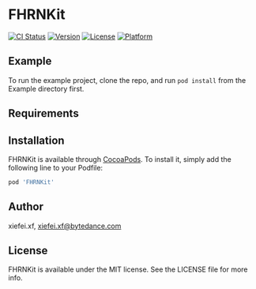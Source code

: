 # FHRNKit

[![CI Status](https://img.shields.io/travis/xiefei.xf/FHRNKit.svg?style=flat)](https://travis-ci.org/xiefei.xf/FHRNKit)
[![Version](https://img.shields.io/cocoapods/v/FHRNKit.svg?style=flat)](https://cocoapods.org/pods/FHRNKit)
[![License](https://img.shields.io/cocoapods/l/FHRNKit.svg?style=flat)](https://cocoapods.org/pods/FHRNKit)
[![Platform](https://img.shields.io/cocoapods/p/FHRNKit.svg?style=flat)](https://cocoapods.org/pods/FHRNKit)

## Example

To run the example project, clone the repo, and run `pod install` from the Example directory first.

## Requirements

## Installation

FHRNKit is available through [CocoaPods](https://cocoapods.org). To install
it, simply add the following line to your Podfile:

```ruby
pod 'FHRNKit'
```

## Author

xiefei.xf, xiefei.xf@bytedance.com

## License

FHRNKit is available under the MIT license. See the LICENSE file for more info.
